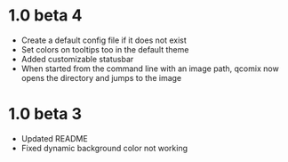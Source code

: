 # 1.0 beta 4
* Create a default config file if it does not exist
* Set colors on tooltips too in the default theme
* Added customizable statusbar
* When started from the command line with an image path, qcomix now opens the directory and jumps to the image

# 1.0 beta 3
* Updated README
* Fixed dynamic background color not working
